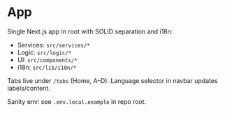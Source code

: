 # App

Single Next.js app in root with SOLID separation and i18n:

- Services: `src/services/*`
- Logic: `src/logic/*`
- UI: `src/components/*`
- i18n: `src/lib/i18n/*`

Tabs live under `/tabs` (Home, A–D). Language selector in navbar updates labels/content.

Sanity env: see `.env.local.example` in repo root.
